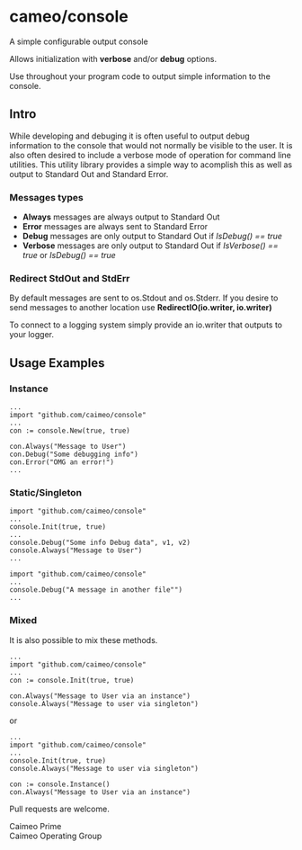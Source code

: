 # cameo/console
A simple configurable output console

Allows initialization with **verbose** and/or **debug** options.  

Use throughout your program code to output simple information to the console.

## Intro
While developing and debuging it is often useful to output debug information to the console that would not normally be visible to the user.  It is also often desired to include a verbose mode of operation for command line utilities.  This utility library provides a simple way to acomplish this as well as output to Standard Out and Standard Error.

### Messages types
- **Always** messages are always output to Standard Out   
- **Error** messages are always sent to Standard Error   
- **Debug** messages are only output to Standard Out if *IsDebug() == true*   
- **Verbose** messages are only output to Standard Out if *IsVerbose() == true* or *IsDebug() == true* 

### Redirect StdOut and StdErr
By default messages are sent to os.Stdout and os.Stderr.  If you desire to send messages to another location use **RedirectIO(io.writer, io.writer)** 

To connect to a logging system simply provide an io.writer that outputs to your logger.


## Usage Examples

### Instance
````
...
import "github.com/caimeo/console"
...
con := console.New(true, true)

con.Always("Message to User")
con.Debug("Some debugging info")
con.Error("OMG an error!")
...
````

### Static/Singleton
````
import "github.com/caimeo/console"
...
console.Init(true, true)
...
console.Debug("Some info Debug data", v1, v2)
console.Always("Message to User")
...

````
````
import "github.com/caimeo/console"
...
console.Debug("A message in another file"")
...

````
### Mixed
It is also possible to mix these methods.

````
...
import "github.com/caimeo/console"
...
con := console.Init(true, true)

con.Always("Message to User via an instance")
console.Always("Message to user via singleton")

````
or

````
...
import "github.com/caimeo/console"
...
console.Init(true, true)
console.Always("Message to user via singleton")

con := console.Instance()
con.Always("Message to User via an instance")

````


Pull requests are welcome.   

Caimeo Prime  
Caimeo Operating Group  

